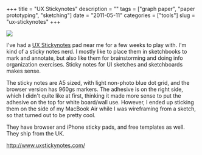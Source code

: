 +++
title = "UX Stickynotes"
description = ""
tags = ["graph paper", "paper prototyping", "sketching"]
date = "2011-05-11"
categories = ["tools"]
slug = "ux-stickynotes"
+++


<div class="tool-screenshot mb1"><a href="http://www.uxstickynotes.com/"><img id='bluga-thumbnail-2786' class='bluga-thumbnail custom' src='http://media.konigi.com/bluga/
wt5230d0af1e9be_custom.jpg'/></a></div><p>I've had a <a href="http://www.uxstickynotes.com/">UX Stickynotes</a> pad near me for a few weeks to play with. I'm kind of a sticky notes nerd. I mostly like to place them in sketchbooks to mark and annotate, but also like them for brainstorming and doing info organization exercises. Sticky notes for UI sketches and sketchboards makes sense.</p>

<p>The sticky notes are A5 sized, with light non-photo blue dot grid, and the browser version has 960gs markers. The adhesive is on the right side, which I didn't quite like at first, thinking it made more sense to put the adhesive on the top for white board/wall use. However, I ended up sticking them on the side of my MacBook Air while I was wireframing from a sketch, so that turned out to be pretty cool.</p>

<p>They have browser and iPhone sticky pads, and free templates as well.  They ship from the UK.</p>

  
<p><a href="http://www.uxstickynotes.com/">http://www.uxstickynotes.com/</a></p>
      
